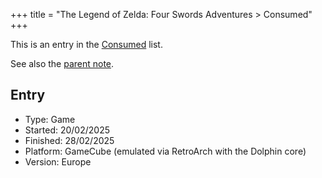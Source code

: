+++
title = "The Legend of Zelda: Four Swords Adventures > Consumed"
+++

This is an entry in the [Consumed](@/notes/Consumption/Consumed.md) list.

See also the [parent note](@/notes/The_Legend_of_Zelda_Four_Swords_Adventures/_index.md).

## Entry

- Type: Game
- Started: 20/02/2025
- Finished: 28/02/2025
- Platform: GameCube (emulated via RetroArch with the Dolphin core)
- Version: Europe
